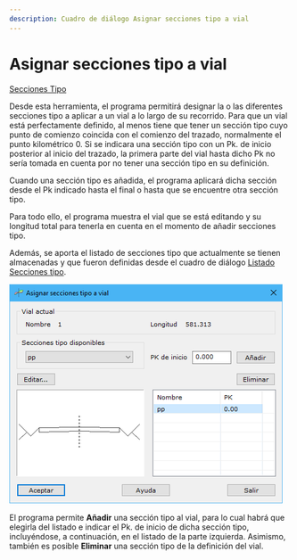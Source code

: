 ```yaml
---
description: Cuadro de diálogo Asignar secciones tipo a vial
---
```


# Asignar secciones tipo a vial

[Secciones Tipo](../../fichas-de-herramientas/ficha-de-herramientas-viales/secciones-tipo.md)

Desde esta herramienta, el programa permitirá designar la o las diferentes secciones tipo a aplicar a un vial a lo largo de su recorrido. Para que un vial está perfectamente definido, al menos tiene que tener un sección tipo cuyo punto de comienzo coincida con el comienzo del trazado, normalmente el punto kilométrico 0. Si se indicara una sección tipo con un Pk. de inicio posterior al inicio del trazado, la primera parte del vial hasta dicho Pk no sería tomada en cuenta por no tener una sección tipo en su definición.

Cuando una sección tipo es añadida, el programa aplicará dicha sección desde el Pk indicado hasta el final o hasta que se encuentre otra sección tipo.

Para todo ello, el programa muestra el vial que se está editando y su longitud total para tenerla en cuenta en el momento de añadir secciones tipo.

Además, se aporta el listado de secciones tipo que actualmente se tienen almacenadas y que fueron definidas desde el cuadro de diálogo [Listado Secciones tipo](listado-secciones-tipo.md).

![Cuadro de di&#xE1;logo Asignar secciones tipo a vial](../../../.gitbook/assets/image%20%2883%29.png)

El programa permite **Añadir** una sección tipo al vial, para lo cual habrá que elegirla del listado e indicar el Pk. de inicio de dicha sección tipo, incluyéndose, a continuación, en el listado de la parte izquierda. Asimismo, también es posible **Eliminar** una sección tipo de la definición del vial.

